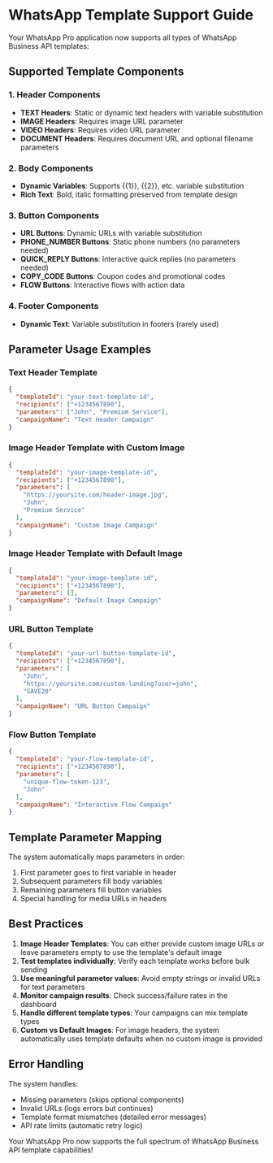 # WhatsApp Template Support Guide

Your WhatsApp Pro application now supports all types of WhatsApp Business API templates:

## Supported Template Components

### 1. Header Components
- **TEXT Headers**: Static or dynamic text headers with variable substitution
- **IMAGE Headers**: Requires image URL parameter
- **VIDEO Headers**: Requires video URL parameter  
- **DOCUMENT Headers**: Requires document URL and optional filename parameters

### 2. Body Components
- **Dynamic Variables**: Supports {{1}}, {{2}}, etc. variable substitution
- **Rich Text**: Bold, italic formatting preserved from template design

### 3. Button Components
- **URL Buttons**: Dynamic URLs with variable substitution
- **PHONE_NUMBER Buttons**: Static phone numbers (no parameters needed)
- **QUICK_REPLY Buttons**: Interactive quick replies (no parameters needed)
- **COPY_CODE Buttons**: Coupon codes and promotional codes
- **FLOW Buttons**: Interactive flows with action data

### 4. Footer Components
- **Dynamic Text**: Variable substitution in footers (rarely used)

## Parameter Usage Examples

### Text Header Template
```json
{
  "templateId": "your-text-template-id",
  "recipients": ["+1234567890"],
  "parameters": ["John", "Premium Service"],
  "campaignName": "Text Header Campaign"
}
```

### Image Header Template with Custom Image
```json
{
  "templateId": "your-image-template-id",
  "recipients": ["+1234567890"],
  "parameters": [
    "https://yoursite.com/header-image.jpg",
    "John",
    "Premium Service"
  ],
  "campaignName": "Custom Image Campaign"
}
```

### Image Header Template with Default Image
```json
{
  "templateId": "your-image-template-id",
  "recipients": ["+1234567890"],
  "parameters": [],
  "campaignName": "Default Image Campaign"
}
```

### URL Button Template
```json
{
  "templateId": "your-url-button-template-id", 
  "recipients": ["+1234567890"],
  "parameters": [
    "John",
    "https://yoursite.com/custom-landing?user=john",
    "SAVE20"
  ],
  "campaignName": "URL Button Campaign"
}
```

### Flow Button Template
```json
{
  "templateId": "your-flow-template-id",
  "recipients": ["+1234567890"],
  "parameters": [
    "unique-flow-token-123",
    "John"
  ],
  "campaignName": "Interactive Flow Campaign"
}
```

## Template Parameter Mapping

The system automatically maps parameters in order:
1. First parameter goes to first variable in header
2. Subsequent parameters fill body variables
3. Remaining parameters fill button variables
4. Special handling for media URLs in headers

## Best Practices

1. **Image Header Templates**: You can either provide custom image URLs or leave parameters empty to use the template's default image
2. **Test templates individually**: Verify each template works before bulk sending
3. **Use meaningful parameter values**: Avoid empty strings or invalid URLs for text parameters
4. **Monitor campaign results**: Check success/failure rates in the dashboard
5. **Handle different template types**: Your campaigns can mix template types
6. **Custom vs Default Images**: For image headers, the system automatically uses template defaults when no custom image is provided

## Error Handling

The system handles:
- Missing parameters (skips optional components)
- Invalid URLs (logs errors but continues)
- Template format mismatches (detailed error messages)
- API rate limits (automatic retry logic)

Your WhatsApp Pro now supports the full spectrum of WhatsApp Business API template capabilities!